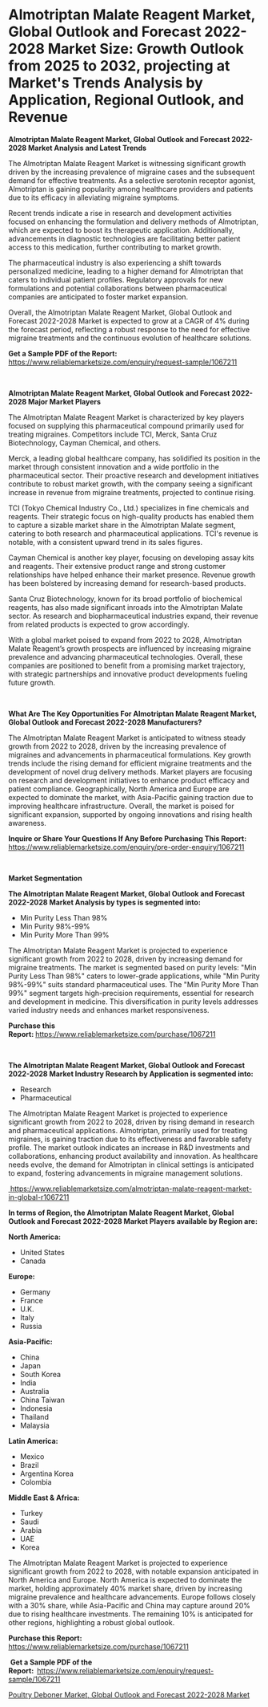 <p><h1>Almotriptan Malate Reagent Market, Global Outlook and Forecast 2022-2028 Market Size: Growth Outlook from 2025 to 2032, projecting at Market's Trends Analysis by Application, Regional Outlook, and Revenue</h1></p><p><strong>Almotriptan Malate Reagent Market, Global Outlook and Forecast 2022-2028 Market Analysis and Latest Trends</strong></p>
<p><p>The Almotriptan Malate Reagent Market is witnessing significant growth driven by the increasing prevalence of migraine cases and the subsequent demand for effective treatments. As a selective serotonin receptor agonist, Almotriptan is gaining popularity among healthcare providers and patients due to its efficacy in alleviating migraine symptoms. </p><p>Recent trends indicate a rise in research and development activities focused on enhancing the formulation and delivery methods of Almotriptan, which are expected to boost its therapeutic application. Additionally, advancements in diagnostic technologies are facilitating better patient access to this medication, further contributing to market growth.</p><p>The pharmaceutical industry is also experiencing a shift towards personalized medicine, leading to a higher demand for Almotriptan that caters to individual patient profiles. Regulatory approvals for new formulations and potential collaborations between pharmaceutical companies are anticipated to foster market expansion.</p><p>Overall, the Almotriptan Malate Reagent Market, Global Outlook and Forecast 2022-2028 Market is expected to grow at a CAGR of 4% during the forecast period, reflecting a robust response to the need for effective migraine treatments and the continuous evolution of healthcare solutions.</p></p>
<p><strong>Get a Sample PDF of the Report:&nbsp;</strong> <a href="https://www.reliablemarketsize.com/enquiry/request-sample/1067211?utm_campaign=2753&utm_medium=2&utm_source=Github&utm_content=ia&utm_term=21032025&utm_id=almotriptan-malate-reagent-market-global-outlook-and-forecast-2022-2028">https://www.reliablemarketsize.com/enquiry/request-sample/1067211</a></p>
<p>&nbsp;</p>
<p><strong>Almotriptan Malate Reagent Market, Global Outlook and Forecast 2022-2028 Major Market Players</strong></p>
<p><p>The Almotriptan Malate Reagent Market is characterized by key players focused on supplying this pharmaceutical compound primarily used for treating migraines. Competitors include TCI, Merck, Santa Cruz Biotechnology, Cayman Chemical, and others.</p><p>Merck, a leading global healthcare company, has solidified its position in the market through consistent innovation and a wide portfolio in the pharmaceutical sector. Their proactive research and development initiatives contribute to robust market growth, with the company seeing a significant increase in revenue from migraine treatments, projected to continue rising.</p><p>TCI (Tokyo Chemical Industry Co., Ltd.) specializes in fine chemicals and reagents. Their strategic focus on high-quality products has enabled them to capture a sizable market share in the Almotriptan Malate segment, catering to both research and pharmaceutical applications. TCI's revenue is notable, with a consistent upward trend in its sales figures.</p><p>Cayman Chemical is another key player, focusing on developing assay kits and reagents. Their extensive product range and strong customer relationships have helped enhance their market presence. Revenue growth has been bolstered by increasing demand for research-based products.</p><p>Santa Cruz Biotechnology, known for its broad portfolio of biochemical reagents, has also made significant inroads into the Almotriptan Malate sector. As research and biopharmaceutical industries expand, their revenue from related products is expected to grow accordingly.</p><p>With a global market poised to expand from 2022 to 2028, Almotriptan Malate Reagent’s growth prospects are influenced by increasing migraine prevalence and advancing pharmaceutical technologies. Overall, these companies are positioned to benefit from a promising market trajectory, with strategic partnerships and innovative product developments fueling future growth.</p></p>
<p>&nbsp;</p>
<p><strong>What Are The Key Opportunities For Almotriptan Malate Reagent Market, Global Outlook and Forecast 2022-2028 Manufacturers?</strong></p>
<p><p>The Almotriptan Malate Reagent Market is anticipated to witness steady growth from 2022 to 2028, driven by the increasing prevalence of migraines and advancements in pharmaceutical formulations. Key growth trends include the rising demand for efficient migraine treatments and the development of novel drug delivery methods. Market players are focusing on research and development initiatives to enhance product efficacy and patient compliance. Geographically, North America and Europe are expected to dominate the market, with Asia-Pacific gaining traction due to improving healthcare infrastructure. Overall, the market is poised for significant expansion, supported by ongoing innovations and rising health awareness.</p></p>
<p><strong>Inquire or Share Your Questions If Any Before Purchasing This Report:</strong> <a href="https://www.reliablemarketsize.com/enquiry/pre-order-enquiry/1067211?utm_campaign=2753&utm_medium=2&utm_source=Github&utm_content=ia&utm_term=21032025&utm_id=almotriptan-malate-reagent-market-global-outlook-and-forecast-2022-2028">https://www.reliablemarketsize.com/enquiry/pre-order-enquiry/1067211</a></p>
<p>&nbsp;</p>
<p><strong>Market Segmentation</strong></p>
<p><strong>The Almotriptan Malate Reagent Market, Global Outlook and Forecast 2022-2028 Market Analysis by types is segmented into:</strong></p>
<p><ul><li>Min Purity Less Than 98%</li><li>Min Purity 98%-99%</li><li>Min Purity More Than 99%</li></ul></p>
<p><p>The Almotriptan Malate Reagent Market is projected to experience significant growth from 2022 to 2028, driven by increasing demand for migraine treatments. The market is segmented based on purity levels: "Min Purity Less Than 98%" caters to lower-grade applications, while "Min Purity 98%-99%" suits standard pharmaceutical uses. The "Min Purity More Than 99%" segment targets high-precision requirements, essential for research and development in medicine. This diversification in purity levels addresses varied industry needs and enhances market responsiveness.</p></p>
<p><strong>Purchase this Report:&nbsp;</strong><a href="https://www.reliablemarketsize.com/purchase/1067211?utm_campaign=2753&utm_medium=2&utm_source=Github&utm_content=ia&utm_term=21032025&utm_id=almotriptan-malate-reagent-market-global-outlook-and-forecast-2022-2028">https://www.reliablemarketsize.com/purchase/1067211</a></p>
<p>&nbsp;</p>
<p><strong>The Almotriptan Malate Reagent Market, Global Outlook and Forecast 2022-2028 Market Industry Research by Application is segmented into:</strong></p>
<p><ul><li>Research</li><li>Pharmaceutical</li></ul></p>
<p><p>The Almotriptan Malate Reagent Market is projected to experience significant growth from 2022 to 2028, driven by rising demand in research and pharmaceutical applications. Almotriptan, primarily used for treating migraines, is gaining traction due to its effectiveness and favorable safety profile. The market outlook indicates an increase in R&D investments and collaborations, enhancing product availability and innovation. As healthcare needs evolve, the demand for Almotriptan in clinical settings is anticipated to expand, fostering advancements in migraine management solutions.</p></p>
<p><a href="https://www.reliablemarketsize.com/almotriptan-malate-reagent-market-in-global-r1067211?utm_campaign=2753&utm_medium=2&utm_source=Github&utm_content=ia&utm_term=21032025&utm_id=almotriptan-malate-reagent-market-global-outlook-and-forecast-2022-2028">&nbsp;https://www.reliablemarketsize.com/almotriptan-malate-reagent-market-in-global-r1067211</a></p>
<p><strong>In terms of Region, the Almotriptan Malate Reagent Market, Global Outlook and Forecast 2022-2028 Market Players available by Region are:</strong></p>
<p>
    <p> <strong> North America: </strong>
        <ul>
            <li>United States</li>
            <li>Canada</li>
        </ul>
        </p> 
    <p> <strong> Europe: </strong>
        <ul>
            <li>Germany</li>
            <li>France</li>
            <li>U.K.</li>
            <li>Italy</li>
            <li>Russia</li>
        </ul>
        </p> 
    <p> <strong> Asia-Pacific: </strong>
        <ul>
            <li>China</li>
            <li>Japan</li>
            <li>South Korea</li>
            <li>India</li>
            <li>Australia</li>
            <li>China Taiwan</li>
            <li>Indonesia</li>
            <li>Thailand</li>
            <li>Malaysia</li>
        </ul>
        </p> 
    <p> <strong> Latin America: </strong>
        <ul>
            <li>Mexico</li>
            <li>Brazil</li>
            <li>Argentina Korea</li>
            <li>Colombia</li>
        </ul>
        </p> 
    <p> <strong> Middle East & Africa: </strong>
        <ul>
            <li>Turkey</li>
            <li>Saudi</li>
            <li>Arabia</li>
            <li>UAE</li>
            <li>Korea</li>
        </ul>
    </p>
    </p>
<p><p>The Almotriptan Malate Reagent Market is projected to experience significant growth from 2022 to 2028, with notable expansion anticipated in North America and Europe. North America is expected to dominate the market, holding approximately 40% market share, driven by increasing migraine prevalence and healthcare advancements. Europe follows closely with a 30% share, while Asia-Pacific and China may capture around 20% due to rising healthcare investments. The remaining 10% is anticipated for other regions, highlighting a robust global outlook.</p></p>
<p><strong>Purchase this Report: </strong><a href="https://www.reliablemarketsize.com/purchase/1067211?utm_campaign=2753&utm_medium=2&utm_source=Github&utm_content=ia&utm_term=21032025&utm_id=almotriptan-malate-reagent-market-global-outlook-and-forecast-2022-2028">https://www.reliablemarketsize.com/purchase/1067211</a></p>
<p>&nbsp;<strong>Get a Sample PDF of the Report:&nbsp;&nbsp;</strong><a href="https://www.reliablemarketsize.com/enquiry/request-sample/1067211?utm_campaign=2753&utm_medium=2&utm_source=Github&utm_content=ia&utm_term=21032025&utm_id=almotriptan-malate-reagent-market-global-outlook-and-forecast-2022-2028">https://www.reliablemarketsize.com/enquiry/request-sample/1067211</a></p>
<p><strong></strong></p>
<p><p><a href="https://github.com/chikenmhamdi/Market-Research-Report-List-1/blob/main/poultry-deboner-market-global-outlook-and-forecast-2022-2028-market.md?utm_campaign=2753&utm_medium=2&utm_source=Github&utm_content=ia&utm_term=21032025&utm_id=almotriptan-malate-reagent-market-global-outlook-and-forecast-2022-2028">Poultry Deboner Market, Global Outlook and Forecast 2022-2028 Market</a></p></p>